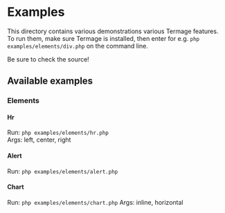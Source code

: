 # Examples

This directory contains various demonstrations various Termage features.  
To run them, make sure Termage is installed, then enter for e.g. `php examples/elements/div.php` on the command line.  

Be sure to check the source!

## Available examples 

### Elements

#### Hr

Run: `php examples/elements/hr.php`  
Args: left, center, right 

#### Alert

Run: `php examples/elements/alert.php`  

#### Chart

Run: `php examples/elements/chart.php` 
Args: inline, horizontal
